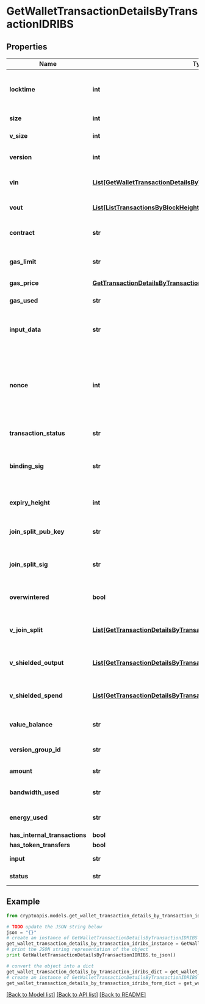 # GetWalletTransactionDetailsByTransactionIDRIBS


## Properties
Name | Type | Description | Notes
------------ | ------------- | ------------- | -------------
**locktime** | **int** | Represents the time at which a particular transaction can be added to the blockchain. | 
**size** | **int** | Represents the total size of this transaction. | 
**v_size** | **int** | Represents the virtual size of this transaction. | 
**version** | **int** | Represents the transaction version number. | 
**vin** | [**List[GetWalletTransactionDetailsByTransactionIDRIBSZVinInner]**](GetWalletTransactionDetailsByTransactionIDRIBSZVinInner.md) | Object Array representation of transaction inputs | 
**vout** | [**List[ListTransactionsByBlockHeightRIBSZVoutInner]**](ListTransactionsByBlockHeightRIBSZVoutInner.md) | Object Array representation of transaction outputs | 
**contract** | **str** | Numeric representation of the transaction contract | 
**gas_limit** | **str** | Represents the amount of gas used by this specific transaction alone. | 
**gas_price** | [**GetTransactionDetailsByTransactionIDRIBSBSCGasPrice**](GetTransactionDetailsByTransactionIDRIBSBSCGasPrice.md) |  | 
**gas_used** | **str** | Defines the unit of the gas price amount, e.g. BTC, ETH, XRP. | 
**input_data** | **str** | Represents additional information that is required for the transaction. | 
**nonce** | **int** | Represents the sequential running number for an address, starting from 0 for the first transaction. E.g., if the nonce of a transaction is 10, it would be the 11th transaction sent from the sender&#39;s address. | 
**transaction_status** | **str** | String representation of the transaction status | 
**binding_sig** | **str** | It is used to enforce balance of Spend and Output transfers, in order to prevent their replay across transactions. | 
**expiry_height** | **int** | Represents a block height after which the transaction will expire. | 
**join_split_pub_key** | **str** | Represents an encoding of a JoinSplitSig public validating key. | 
**join_split_sig** | **str** | Is used to sign transactions that contain at least one JoinSplit description. | 
**overwintered** | **bool** | \&quot;Overwinter\&quot; is the network upgrade for the Zcash blockchain. | 
**v_join_split** | [**List[GetTransactionDetailsByTransactionIDRIBSZVJoinSplitInner]**](GetTransactionDetailsByTransactionIDRIBSZVJoinSplitInner.md) | Represents a sequence of JoinSplit descriptions using BCTV14 proofs. | [optional] 
**v_shielded_output** | [**List[GetTransactionDetailsByTransactionIDRIBSZVShieldedOutputInner]**](GetTransactionDetailsByTransactionIDRIBSZVShieldedOutputInner.md) | Object Array representation of transaction output descriptions | [optional] 
**v_shielded_spend** | [**List[GetTransactionDetailsByTransactionIDRIBSZVShieldedSpendInner]**](GetTransactionDetailsByTransactionIDRIBSZVShieldedSpendInner.md) | Object Array representation of transaction spend descriptions | [optional] 
**value_balance** | **str** | String representation of the transaction value balance | 
**version_group_id** | **str** | Represents the transaction version group ID. | 
**amount** | **str** | String representation of the amount value | 
**bandwidth_used** | **str** | Numeric representation of the transaction used bandwidth | 
**energy_used** | **str** | String representation of the transaction used energy | 
**has_internal_transactions** | **bool** |  | 
**has_token_transfers** | **bool** |  | 
**input** | **str** | Numeric representation of the transaction input | 
**status** | **str** | String representation of the transaction status | 

## Example

```python
from cryptoapis.models.get_wallet_transaction_details_by_transaction_idribs import GetWalletTransactionDetailsByTransactionIDRIBS

# TODO update the JSON string below
json = "{}"
# create an instance of GetWalletTransactionDetailsByTransactionIDRIBS from a JSON string
get_wallet_transaction_details_by_transaction_idribs_instance = GetWalletTransactionDetailsByTransactionIDRIBS.from_json(json)
# print the JSON string representation of the object
print GetWalletTransactionDetailsByTransactionIDRIBS.to_json()

# convert the object into a dict
get_wallet_transaction_details_by_transaction_idribs_dict = get_wallet_transaction_details_by_transaction_idribs_instance.to_dict()
# create an instance of GetWalletTransactionDetailsByTransactionIDRIBS from a dict
get_wallet_transaction_details_by_transaction_idribs_form_dict = get_wallet_transaction_details_by_transaction_idribs.from_dict(get_wallet_transaction_details_by_transaction_idribs_dict)
```
[[Back to Model list]](../README.md#documentation-for-models) [[Back to API list]](../README.md#documentation-for-api-endpoints) [[Back to README]](../README.md)


